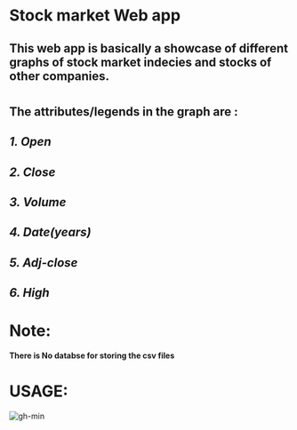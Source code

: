 # Stock market Web app

## This web app is basically a showcase of different graphs of stock market indecies and stocks of other companies.
#
## **The attributes/legends in the graph are :**
## *1. Open*
## *2. Close*
## *3. Volume*
## *4. Date(years)*
## *5. Adj-close*
## *6. High*

# Note:
**There is No databse for storing the csv files**

# USAGE:


![gh-min](https://user-images.githubusercontent.com/34749185/90390917-d96b3c80-e0a9-11ea-85f8-d14c7e1f73c4.gif)
